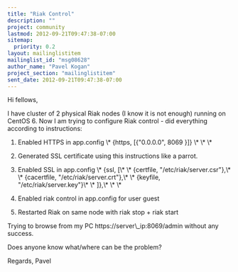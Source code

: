 ```yaml
---
title: "Riak Control"
description: ""
project: community
lastmod: 2012-09-21T09:47:38-07:00
sitemap:
  priority: 0.2
layout: mailinglistitem
mailinglist_id: "msg08628"
author_name: "Pavel Kogan"
project_section: "mailinglistitem"
sent_date: 2012-09-21T09:47:38-07:00
---
```



Hi fellows,

I have cluster of 2 physical Riak nodes (I know it is not enough) running
on CentOS 6.
Now I am trying to configure Riak control - did everything according to
instructions:

1) Enabled HTTPS in app.config
 \\* {https, [{"0.0.0.0", 8069 }]} \\*
\\*
\\*
2) Generated SSL certificate using this
instructions
like
a parrot.

3) Enabled SSL in app.config
\\* {ssl, [\\*
\\* {certfile, "/etc/riak/server.csr"},\\*
\\* {cacertfile, "/etc/riak/server.crt"},\\*
\\* {keyfile, "/etc/riak/server.key"}\\*
\\* ]},\\*
\\*
\\*
4) Enabled riak control in app.config for user guest

5) Restarted Riak on same node with riak stop + riak start

Trying to browse from my PC
https://server\\_ip:8069/admin
without
any success.

Does anyone know what/where can be the problem?

Regards,
 Pavel
